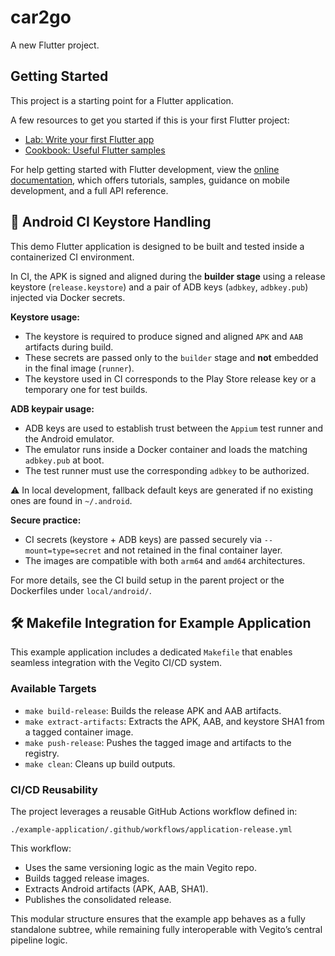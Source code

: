 # car2go

A new Flutter project.

## Getting Started

This project is a starting point for a Flutter application.

A few resources to get you started if this is your first Flutter project:

- [Lab: Write your first Flutter app](https://docs.flutter.dev/get-started/codelab)
- [Cookbook: Useful Flutter samples](https://docs.flutter.dev/cookbook)

For help getting started with Flutter development, view the
[online documentation](https://docs.flutter.dev/), which offers tutorials,
samples, guidance on mobile development, and a full API reference.

## 🔐 Android CI Keystore Handling

This demo Flutter application is designed to be built and tested inside a containerized CI environment.

In CI, the APK is signed and aligned during the **builder stage** using a release keystore (`release.keystore`) and a pair of ADB keys (`adbkey`, `adbkey.pub`) injected via Docker secrets.

**Keystore usage:**
- The keystore is required to produce signed and aligned `APK` and `AAB` artifacts during build.
- These secrets are passed only to the `builder` stage and **not** embedded in the final image (`runner`).
- The keystore used in CI corresponds to the Play Store release key or a temporary one for test builds.

**ADB keypair usage:**
- ADB keys are used to establish trust between the `Appium` test runner and the Android emulator.
- The emulator runs inside a Docker container and loads the matching `adbkey.pub` at boot.
- The test runner must use the corresponding `adbkey` to be authorized.

⚠️ In local development, fallback default keys are generated if no existing ones are found in `~/.android`.

**Secure practice:**
- CI secrets (keystore + ADB keys) are passed securely via `--mount=type=secret` and not retained in the final container layer.
- The images are compatible with both `arm64` and `amd64` architectures.

For more details, see the CI build setup in the parent project or the Dockerfiles under `local/android/`.


## 🛠️ Makefile Integration for Example Application

This example application includes a dedicated `Makefile` that enables seamless integration with the Vegito CI/CD system.

### Available Targets

- `make build-release`: Builds the release APK and AAB artifacts.
- `make extract-artifacts`: Extracts the APK, AAB, and keystore SHA1 from a tagged container image.
- `make push-release`: Pushes the tagged image and artifacts to the registry.
- `make clean`: Cleans up build outputs.

### CI/CD Reusability

The project leverages a reusable GitHub Actions workflow defined in:

```
./example-application/.github/workflows/application-release.yml
```

This workflow:
- Uses the same versioning logic as the main Vegito repo.
- Builds tagged release images.
- Extracts Android artifacts (APK, AAB, SHA1).
- Publishes the consolidated release.

This modular structure ensures that the example app behaves as a fully standalone subtree, while remaining fully interoperable with Vegito’s central pipeline logic.
